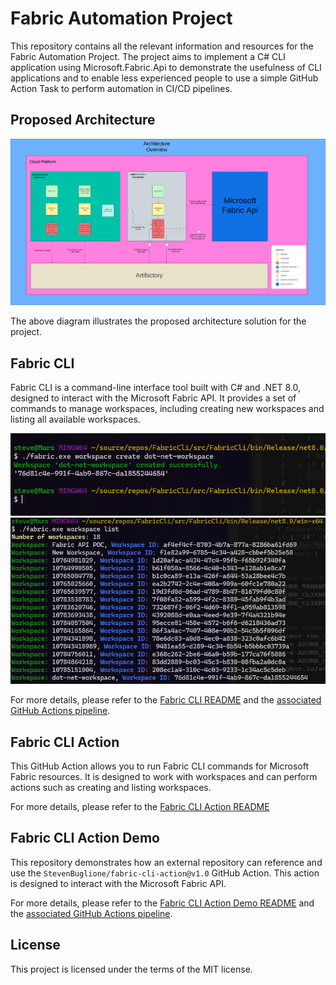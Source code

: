 # Fabric Automation Project

This repository contains all the relevant information and resources for the Fabric Automation Project. The project aims to implement a C# CLI application using Microsoft.Fabric.Api to demonstrate the usefulness of CLI applications and to enable less experienced people to use a simple GitHub Action Task to perform automation in CI/CD pipelines.

## Proposed Architecture

![Architecture Overview](./images/Fabric-Automation-Architecture-Overview.png)

The above diagram illustrates the proposed architecture solution for the project.

## Fabric CLI

Fabric CLI is a command-line interface tool built with C# and .NET 8.0, designed to interact with the Microsoft Fabric API. It provides a set of commands to manage workspaces, including creating new workspaces and listing all available workspaces.

![Create Workspace](./images/workspace-create.png)
![List Workspaces](./images/workspace-list.png)

For more details, please refer to the [Fabric CLI README](https://github.com/StevenBuglione/fabric-cli/blob/main/README.md) and the [associated GitHub Actions pipeline](https://github.com/StevenBuglione/fabric-cli/actions/runs/10784148604).

## Fabric CLI Action

This GitHub Action allows you to run Fabric CLI commands for Microsoft Fabric resources. It is designed to work with workspaces and can perform actions such as creating and listing workspaces.

For more details, please refer to the [Fabric CLI Action README](https://github.com/StevenBuglione/fabric-cli-action/blob/main/README.md)

## Fabric CLI Action Demo

This repository demonstrates how an external repository can reference and use the `StevenBuglione/fabric-cli-action@v1.0` GitHub Action. This action is designed to interact with the Microsoft Fabric API.

For more details, please refer to the [Fabric CLI Action Demo README](https://github.com/StevenBuglione/fabric-cli-application/blob/main/README.md) and the [associated GitHub Actions pipeline](https://github.com/StevenBuglione/fabric-cli-application/actions/runs/10785151004).

## License

This project is licensed under the terms of the MIT license.